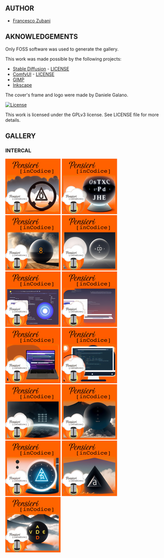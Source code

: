 ## AUTHOR

- [Francesco Zubani](https://www.linkedin.com/in/francesco-zubani-5957081a6/)

## AKNOWLEDGEMENTS

Only FOSS software was used to generate the gallery.

This work was made possible by the following projects:

- [Stable Diffusion](https://github.com/CompVis/stable-diffusion) - [LICENSE](https://github.com/CompVis/stable-diffusion/blob/main/LICENSE)
- [ComfyUI](https://github.com/comfyanonymous/ComfyUI) - [LICENSE](https://github.com/comfyanonymous/ComfyUI/blob/master/LICENSE)
- [GIMP](https://www.gimp.org/)
- [Inkscape](https://inkscape.org/)

The cover's frame and logo were made by Daniele Galano.

[![License](https://img.shields.io/badge/License-GPL%20v3-blue.svg)](http://www.gnu.org/licenses/gpl-3.0)

This work is licensed under the GPLv3 license.
See LICENSE file for more details.

## GALLERY

### INTERCAL

<div class="gallery">
  <a href="PIC102_01.png"><img class="thumbnail" src="./thumbs/PIC102_01.png" alt="PIC102_01"></a>
  <a href="PIC102_02.png"><img class="thumbnail" src="./thumbs/PIC102_02.png" alt="PIC102_02"></a>
  <a href="PIC102_03.png"><img class="thumbnail" src="./thumbs/PIC102_03.png" alt="PIC102_03"></a>
  <a href="PIC102_04.png"><img class="thumbnail" src="./thumbs/PIC102_04.png" alt="PIC102_04"></a>
  <a href="PIC102_05.png"><img class="thumbnail" src="./thumbs/PIC102_05.png" alt="PIC102_05"></a>
  <a href="PIC102_06.png"><img class="thumbnail" src="./thumbs/PIC102_06.png" alt="PIC102_06"></a>
  <a href="PIC102_07.png"><img class="thumbnail" src="./thumbs/PIC102_07.png" alt="PIC102_07"></a>
  <a href="PIC102_08.png"><img class="thumbnail" src="./thumbs/PIC102_08.png" alt="PIC102_08"></a>
  <a href="PIC102_09.png"><img class="thumbnail" src="./thumbs/PIC102_09.png" alt="PIC102_09"></a>
  <a href="PIC102_10.png"><img class="thumbnail" src="./thumbs/PIC102_10.png" alt="PIC102_10"></a>
  <a href="PIC102_11.png"><img class="thumbnail" src="./thumbs/PIC102_11.png" alt="PIC102_11"></a>
  <a href="PIC102_12.png"><img class="thumbnail" src="./thumbs/PIC102_12.png" alt="PIC102_12"></a>
  <a href="PIC102_13.png"><img class="thumbnail" src="./thumbs/PIC102_13.png" alt="PIC102_13"></a>
</div>
</body>
</html>
